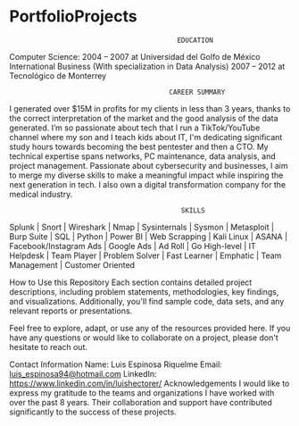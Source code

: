 # PortfolioProjects

                                              EDUCATION
Computer Science:                                                         2004 – 2007 at Universidad del Golfo de México 
International Business (With specialization in Data Analysis)             2007 – 2012 at Tecnológico de Monterrey

                                            CAREER SUMMARY
I generated over $15M in profits for my clients in less than 3 years, thanks to the correct interpretation of the market and the good analysis of the data generated. I’m so passionate about tech that I run a TikTok/YouTube channel where my son and I teach kids about IT, I'm dedicating significant study hours towards becoming the best pentester and then a CTO. My technical expertise spans networks, PC maintenance, data analysis, and project management. Passionate about cybersecurity and businesses, I aim to merge my diverse skills to make a meaningful impact while inspiring the next generation in tech. I also own a digital transformation company for the medical industry.

                                               SKILLS
Splunk | Snort | Wireshark | Nmap | Sysinternals | Sysmon | Metasploit | Burp Suite | SQL | Python | Power BI | Web Scrapping | Kali Linux | ASANA | Facebook/Instagram Ads | Google Ads | Ad Roll | Go High-level | IT Helpdesk | 
Team Player | Problem Solver | Fast Learner | Emphatic | Team Management | Customer Oriented


How to Use this Repository
Each section contains detailed project descriptions, including problem statements, methodologies, key findings, and visualizations. Additionally, you'll find sample code, data sets, and any relevant reports or presentations.

Feel free to explore, adapt, or use any of the resources provided here. If you have any questions or would like to collaborate on a project, please don't hesitate to reach out.

Contact Information
Name: Luis Espinosa Riquelme
Email: luis_espinosa94@hotmail.com
LinkedIn: https://www.linkedin.com/in/luishectorer/
Acknowledgements
I would like to express my gratitude to the teams and organizations I have worked with over the past 8 years. Their collaboration and support have contributed significantly to the success of these projects.
